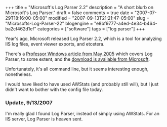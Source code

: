 +++
title = "Microsoft's Log Parser 2.2"
description = "A short blurb on Microsoft's Log Parser."
draft = false
comments = true
date = "2007-07-29T18:16:00-05:00"
modified = "2007-09-13T21:21:47-05:00"
slug = "Microsofts-Log-Parser-22"
blogengine = "e8bf9777-a4ed-4e34-b464-ba2cf462d1ef"
categories = ["software"]
tags = ["log parser"]
+++

<p>
Year&#39;s ago, Microsoft released Log Parser 2.2, which is a tool for analyzing IIS log files, event viewer exports, and etcetera.
</p>
<p>
There&#39;s a <a href="http://www.microsoft.com/technet/community/columns/profwin/pw0505.mspx" target="_blank">Professor Windows article from May 2005</a> which covers Log Parser, to some extent, and the <a href="http://www.microsoft.com/technet/scriptcenter/tools/logparser/default.mspx" target="_blank">download is available from Microsoft</a>.
</p>
<p>
Unfortunately, it&#39;s all command line, but it seems interesting enough, nonetheless.
</p>
<p>
I would have liked to have used AWStats (and probably still will), but I just didn&#39;t want to bother with the config file today.
</p>
<h3>Update, 9/13/2007</h3>
<p>
I&#39;m really glad I found Log Parser, instead of simply using AWStats. For an IIS server, Log Parser is heaven sent.&nbsp;
</p>

